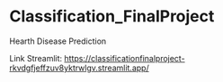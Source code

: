 # Classification_FinalProject
Hearth Disease Prediction

Link Streamlit: https://classificationfinalproject-rkvdgfjeffzuv8yktrwlgv.streamlit.app/
